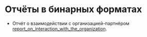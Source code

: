 # Отчёты в бинарных форматах

- Отчёт о взаимодействии с организацией-партнёром
[report_on_interaction_with_the_organization](../docs/report_on_interaction_with_the_organization.md).